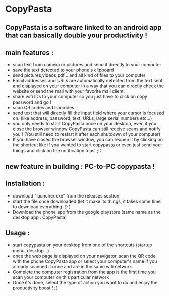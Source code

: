 # CopyPasta

## CopyPasta is a software linked to an android app that can basically double your productivity !

## main features :

- scan text from camera or pictures and send it directly to your computer
- save the text detected to your phone's clipboard
- send pictures,videos,pdf... and all kind of files to your computer
- Email addresses and URLs are automatically detected from the text sent and displayed on your computer in a way that you can directly check the website or send the mail with your favorite mail client.
- share wifi IDs to your computer so you just have to click on copy password and go !
- scan QR codes and barcodes
- send text that will directly fill the input field where your cursor is focused on. (like address, password, text, URLs, large serial numbers etc...)
- you only needs to start CopyPasta once on your desktop, even if you close the browser window CopyPasta can still receive scans and notify you ! (You still need to restart it after each shutdown of your computer)
- If you have closed the browser window, you can reopen it by clicking on the shortcut like if you wanted to start copypasta or even just send your things and click on the notification toast ;D 

## new feature in building : PC-to-PC copypasta !

## Installation :
- download "launcher.exe" from the releases section
- start the file once downloaded (let it make its things, it takes some time to download everything :D )
- Download the phone app from the google playstore (same name as the desktop app : CopyPasta)

## Usage :
- start copypasta on your desktop from one of the shortcuts (startup menu, desktop...)
- once the web page is displayed on your navigator, scan the QR code with the phone CopyPasta app or select your computer's name if you already scanned it once and are in the same wifi network.
- Complete the computer registration from the app is the first time you scan your computer on this particular network
- Once it's done, select the type of action you want to do and enjoy the productivity boost ! ;)
